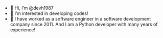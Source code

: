 - 👋 Hi, I’m @devh1987
- 👀 I’m interested in developing codes!
- 🌱 I have worked as a software engineer in a software development company since 2011. And I am a Python developer with many years of experience!
